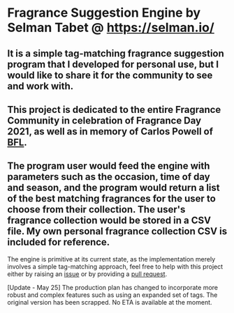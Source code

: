# Fragrance Suggestion Engine by Selman Tabet @ https://selman.io/
It is a simple tag-matching fragrance suggestion program that I developed for personal use, but I would like to share it for the community to see and work with.
---
This project is dedicated to the entire Fragrance Community in celebration of Fragrance Day 2021, as well as in memory of Carlos Powell of [BFL](https://www.youtube.com/channel/UCCKJhoBHK4Xs5zneLo5qFXg).
---
The program user would feed the engine with parameters such as the occasion, time of day and season, and the program would return a list of the best matching fragrances for the user to choose from their collection. The user's fragrance collection would be stored in a CSV file. My own personal fragrance collection CSV is included for reference. 
---
The engine is primitive at its current state, as the implementation merely involves a simple tag-matching approach, feel free to help with this project either by raising an [issue](https://github.com/selmantabet/fragrance-suggestions/issues) or by providing a [pull request](https://github.com/selmantabet/fragrance-suggestions/pulls).

[Update - May 25] The production plan has changed to incorporate more robust and complex features such as using an expanded set of tags. The original version has been scrapped. No ETA is available at the moment. 
